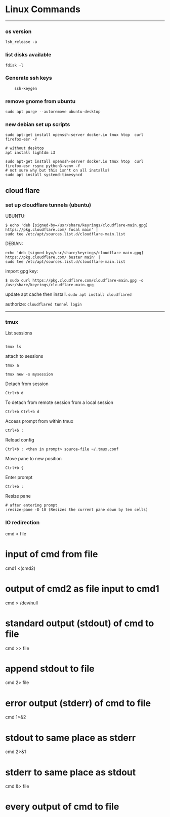 # Linux Commands

---
### os version  
	lsb_release -a


### list disks available  

	fdisk -l


### Generate ssh keys  

        ssh-keygen

### remove gnome from ubuntu  

	sudo apt purge --autoremove ubuntu-desktop

### new debian set up scripts

    sudo apt-get install openssh-server docker.io tmux htop  curl  firefox-esr -Y
    
    # without desktop     
    apt install lightdm i3
    
    sudo apt-get install openssh-server docker.io tmux htop  curl  firefox-esr rsync python3-venv -Y
	# not sure why but this isn't on all installs?
	sudo apt install systemd-timesyncd


## cloud flare 

### set up cloudflare tunnels (ubuntu)

UBUNTU: 
```  
$ echo 'deb [signed-by=/usr/share/keyrings/cloudflare-main.gpg] https://pkg.cloudflare.com/ focal main' |
sudo tee /etc/apt/sources.list.d/cloudflare-main.list
```

DEBIAN:
```
echo 'deb [signed-by=/usr/share/keyrings/cloudflare-main.gpg] https://pkg.cloudflare.com/ buster main' |
sudo tee /etc/apt/sources.list.d/cloudflare-main.list
```


import gpg key: 
```  
$ sudo curl https://pkg.cloudflare.com/cloudflare-main.gpg -o /usr/share/keyrings/cloudflare-main.gpg
```  

update apt cache then install. 
`sudo apt install cloudflared`

authorize: 
`cloudflared tunnel login`

---
### tmux

List sessions
```  

tmux ls
```
attach to sessions
```
tmux a  

tmux new -s mysession
```

Detach from session
```
Ctrl+b d
```
To detach from remote session from a local session 
```
Ctrl+b Ctrl+b d 
```
Access prompt from within tmux  
```  
Ctrl+b :
```  
Reload config  
```
Ctrl+b : <then in prompt> source-file ~/.tmux.conf  
```
Move pane to new position
```
Ctrl+b {  
```  

Enter prompt  
```
Ctrl+b :  
```  
Resize pane  
```  
# after entering prompt  
:resize-pane -D 10 (Resizes the current pane down by ten cells)
```  

### IO redirection  

cmd < file
# input of cmd from file
cmd1 <(cmd2)
# output of cmd2 as file input to cmd1
cmd > /dev/null
# standard output (stdout) of cmd to file
cmd >> file
# append stdout to file
cmd 2> file
# error output (stderr) of cmd to file
cmd 1>&2
# stdout to same place as stderr
cmd 2>&1
# stderr to same place as stdout
cmd &> file
# every output of cmd to file
